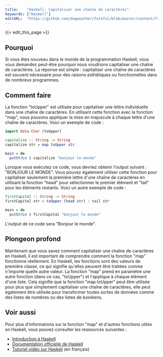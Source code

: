 ```yaml
---
title:    "Haskell: Capitaliser une chaîne de caractères"
keywords: ["Haskell"]
editURL:  "https://github.com/dogweather/forkful/blob/master/content/fr/haskell/capitalizing-a-string.md"
---
```


{{< edit_this_page >}}

## Pourquoi

Si vous êtes nouveau dans le monde de la programmation Haskell, vous vous demandez peut-être pourquoi nous voudrions capitaliser une chaîne de caractères. La réponse est simple : capitaliser une chaîne de caractères est souvent nécessaire pour des raisons esthétiques ou fonctionnelles dans de nombreux programmes.

## Comment faire

La fonction "toUpper" est utilisée pour capitaliser une lettre individuelle dans une chaîne de caractères. En utilisant cette fonction avec la fonction "map", nous pouvons appliquer la mise en majuscule à chaque lettre d'une chaîne de caractères. Voici un exemple de code :

```Haskell
import Data.Char (toUpper)

capitalize :: String -> String
capitalize str = map toUpper str

main = do
  putStrLn $ capitalize "bonjour le monde" 
```

Lorsque vous exécutez ce code, vous devriez obtenir l'output suivant : "BONJOUR LE MONDE". Vous pouvez également utiliser cette fonction pour capitaliser seulement la première lettre d'une chaîne de caractères en utilisant la fonction "head" pour sélectionner le premier élément et "tail" pour les éléments restants. Voici un autre exemple de code :

```Haskell
firstCapital :: String -> String
firstCapital str = toUpper (head str) : tail str

main = do
  putStrLn $ firstCapital "bonjour le monde" 
```

L'output de ce code sera "Bonjour le monde".

## Plongeon profond

Maintenant que vous savez comment capitaliser une chaîne de caractères en Haskell, il est important de comprendre comment la fonction "map" fonctionne réellement. En Haskell, les fonctions sont des valeurs de première classe, ce qui signifie qu'elles peuvent être traitées comme n'importe quelle autre valeur. La fonction "map" prend en paramètre une autre fonction (dans ce cas, "toUpper") et l'applique à chaque élément d'une liste. Cela signifie que la fonction "map toUpper" peut être utilisée pour plus que simplement capitaliser une chaîne de caractères, elle peut également être utilisée pour transformer toutes sortes de données comme des listes de nombres ou des listes de booléens.

## Voir aussi

Pour plus d'informations sur la fonction "map" et d'autres fonctions utiles en Haskell, vous pouvez consulter les ressources suivantes :

- [Introduction à Haskell](https://www.haskell.org/)
- [Documentation officielle de Haskell](https://downloads.haskell.org/~ghc/latest/docs/html/libraries/)
- [Tutoriel vidéo sur Haskell](https://www.youtube.com/watch?v=a1EU3exFS2s) (en français)